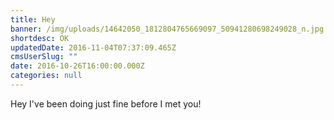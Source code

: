 ```yaml
---
title: Hey
banner: /img/uploads/14642050_1812804765669097_50941280698249028_n.jpg
shortdesc: OK
updatedDate: 2016-11-04T07:37:09.465Z
cmsUserSlug: ""
date: 2016-10-26T16:00:00.000Z
categories: null
---
```


Hey I've been doing just fine before I met you!
